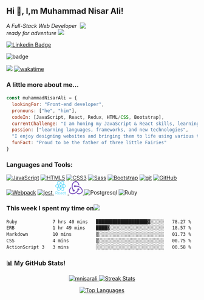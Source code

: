 
## Hi 👋, I,m Muhammad Nisar Ali!

<img align='right' src="https://cdn.dribbble.com/users/1162077/screenshots/3848914/programmer.gif" width="310">
<p><em>A Full-Stack Web Developer ready for adventure</em> <img src="https://media.giphy.com/media/XGma2iRIHTKkwqRkFl/giphy.gif" width="50"></p>


<!-- Social -->
[![Linkedin Badge](https://img.shields.io/badge/-Muhammad%20Nisar%20Ali-blue?style=flat-square&logo=Linkedin&logoColor=white&link=https://www.linkedin.com/in/muhammad-nisar-ali/)](https://www.linkedin.com/in/muhammad-nisar-ali/)

<!-- Top Committers Badge -->
![badge](https://aktive.tk/pakistan/MNisarAli?label=Most%20Active%20GitHub%20User%20In%20Pakistan%20Rank&color=blue)

<!-- Profile View Counter & Code Time Badge -->
![](https://komarev.com/ghpvc/?username=MNisarAli&label=Profile+Views) [![wakatime](https://wakatime.com/badge/user/0e1f3c03-0112-470c-bb53-99cc16368b7f.svg)](https://wakatime.com/@0e1f3c03-0112-470c-bb53-99cc16368b7f)

### A little more about me...  

```javascript
const muhammadNisarAli = {
  lookingFor: "Front-end developer",
  pronouns: ["he", "him"],
  codeIn: [JavaScript, React, Redux, HTML/CSS, Bootstrap],
  currentChallenge: "I am honing my JavaScript & React skills, learning Ruby & Rails",
  passion: ["learning languages, frameworks, and new technologies",
  "I enjoy designing websites and bringing them to life using various technologies"],
  funFact: "Proud to be the father of three little Fairies"
}
```

### Languages and Tools:

<p align="left">
  <a href="https://developer.mozilla.org/en-US/docs/Web/JavaScript" target="_blank" rel="noreferrer"><img src="https://raw.githubusercontent.com/danielcranney/readme-generator/main/public/icons/skills/javascript-colored.svg" width="36" height="36" alt="JavaScript" /></a>
  <a href="https://developer.mozilla.org/en-US/docs/Glossary/HTML5" target="_blank" rel="noreferrer"><img src="https://raw.githubusercontent.com/danielcranney/readme-generator/main/public/icons/skills/html5-colored.svg" width="36" height="36" alt="HTML5" /></a>
  <a href="https://www.w3.org/TR/CSS/#css" target="_blank" rel="noreferrer"><img src="https://raw.githubusercontent.com/danielcranney/readme-generator/main/public/icons/skills/css3-colored.svg" width="36" height="36" alt="CSS3" /></a>
  <a href="https://sass-lang.com/" target="_blank" rel="noreferrer"><img src="https://raw.githubusercontent.com/danielcranney/readme-generator/main/public/icons/skills/sass-colored.svg" width="36" height="36" alt="Sass" /></a>
  <a href="https://getbootstrap.com/" target="_blank" rel="noreferrer"><img src="https://raw.githubusercontent.com/danielcranney/readme-generator/main/public/icons/skills/bootstrap-colored.svg" width="36" height="36" alt="Bootstrap" /></a>
  <a href="https://git-scm.com/" target="_blank" rel="noreferrer"><img src="https://www.vectorlogo.zone/logos/git-scm/git-scm-icon.svg" alt="git" width="36" height="36"/></a>
  <a href="https://github.com/" target="_blank" rel="noreferrer"><img src="https://user-images.githubusercontent.com/25181517/117364276-fc4eb280-aebd-11eb-92ba-8a6ef74b7313.png" width="36" height="36" alt="GitHub" /></a>
  <a href="https://webpack.js.org/" target="_blank" rel="noreferrer"><img src="https://raw.githubusercontent.com/danielcranney/readme-generator/main/public/icons/skills/webpack-colored.svg" width="36" height="36" alt="Webpack" /></a>
  <a href="https://jestjs.io" target="_blank" rel="noreferrer"> <img src="https://www.vectorlogo.zone/logos/jestjsio/jestjsio-icon.svg" alt="jest" width="36" height="36"/> </a>
  <a href="https://reactjs.org/" target="_blank" rel="noreferrer"> <img src="https://raw.githubusercontent.com/devicons/devicon/master/icons/react/react-original-wordmark.svg" alt="react" width="36" height="36"/> </a>
  <a href="https://redux.js.org" target="_blank" rel="noreferrer"> <img src="https://raw.githubusercontent.com/devicons/devicon/master/icons/redux/redux-original.svg" alt="redux" width="36" height="36"/> </a>
  <img src="https://github.com/get-icon/geticon/raw/master/icons/postgresql.svg" alt="Postgresql" title="Postgresql" width="36" height="36"/>
	<img src="https://user-images.githubusercontent.com/25181517/192603745-7d34df9e-7756-4756-a539-6a61badf7a80.png" alt="Ruby" title="Ruby" width="36" height="36"/>
</p>



### This week I spent my time on<img src="https://media.giphy.com/media/SvQzkTQb3ZwKcj1QTO/giphy.gif" width="40">

<!--START_SECTION:waka-->

```txt
Ruby             7 hrs 40 mins   ███████████████████▓░░░░░   78.27 %
ERB              1 hr 49 mins    ████▓░░░░░░░░░░░░░░░░░░░░   18.57 %
Markdown         10 mins         ▒░░░░░░░░░░░░░░░░░░░░░░░░   01.73 %
CSS              4 mins          ▒░░░░░░░░░░░░░░░░░░░░░░░░   00.75 %
ActionScript 3   3 mins          ░░░░░░░░░░░░░░░░░░░░░░░░░   00.58 %
```

<!--END_SECTION:waka-->

### 📊 My GitHub Stats!
<div>
  <p align="center">
    <a href="https://github.com/MNisarAli">
      <img width="48.2%" src="https://github-readme-stats.vercel.app/api?username=MNisarAli&show_icons=true&count_private=true&border_radius=5" alt="mnisarali" />
      <img width="50.8%" src="https://github-readme-streak-stats.herokuapp.com?user=MNisarAli&stroke=000&ring=2177e9&fire=2177e9&currStreakNum=000&currStreakLabel=2177e9&sideNums=000&sideLabels=000&dates=000&border_radius=5" alt="Streak Stats" />
    </a>
  </p>
  <p align="center">
    <a href="https://github.com/MNisarAli">
      <img width="42.52%" src="https://github-readme-stats.vercel.app/api/top-langs/?username=MNisarAli&langs_count=5&layout=compact&border_color=f8f8f8&border_radius=5" alt="Top Languages" />
<!--       <img width="56.4%" src="https://github-readme-activity-graph.cyclic.app/graph?username=MNisarAli&bg_color=fff&color=000&line=2177e9&radius=10" alt="Activity Graph" /> -->
    </a>
  </p>
</div>

